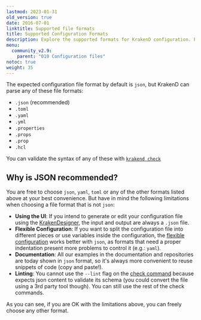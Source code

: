 ```yaml
---
lastmod: 2023-01-31
old_version: true
date: 2016-07-01
linktitle: Supported file formats
title: Supported Configuration Formats
description: Explore the supported formats for KrakenD configuration. Find the best fit for your API Gateway setup
menu:
  community_v2.9:
    parent: "010 Configuration files"
notoc: true
weight: 35
---
```


The expected configuration file format by default is `json`, but KrakenD can parse any of these file formats:

- `.json` (recommended)
- `.toml`
- `.yaml`
- `.yml`
- `.properties`
- `.props`
- `.prop`
- `.hcl`

You can validate the syntax of any of these with [`krakend check`](/docs/v2.9/configuration/check/)

## Why is JSON recommended?
You are free to choose `json`, `yaml`, `toml` or any of the other formats listed above at your best convenience. But have in mind the following limitations when choosing a file format that is not `json`:

- **Using the UI**: If you intend to generate or edit your configuration file using the [KrakenDesigner](https://designer.krakend.io), the input and output are always a `.json` file.
- **Flexible Configuration**: If you want to split the configuration file into different pieces or use variables inside the configuration, the [flexible configuration](/docs/v2.9/configuration/flexible-config/) works better with `json`, as formats that need a proper indentation present more problems to control it (e.g.: `yaml`).
- **Documentation**: All our examples in the documentation and repositories are today shown in `json` format, so it's always more convenient to reuse snippets of code (copy and paste!).
- **Linting**: You cannot use the `--lint` flag on the [check command](/docs/v2.9/configuration/check/) because expects json content to validate its schema (you could convert the file using a 3rd party tool though). You can still use the rest of the check commands.

As you can see, if you are OK with the limitations above, you can freely choose any other format.
